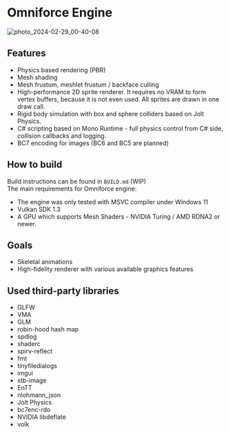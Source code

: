 # Omniforce Engine
![photo_2024-02-29_00-40-08](https://github.com/daniilvinn/omniforce-engine/assets/86977774/f8d4fcad-d846-4c93-b531-887861119f7c)

## Features
* Physics based rendering (PBR)
* Mesh shading
* Mesh frustum, meshlet frustum / backface culling
* High-performance 2D sprite renderer. It requires no VRAM to form vertex buffers, because it is not even used. All sprites are drawn in one draw call.
* Rigid body simulation with box and sphere colliders based on Jolt Physics.
* C# scripting based on Mono Runtime - full physics control from C# side, collision callbacks and logging.
* BC7 encoding for images (BC6 and BC5 are planned)

## How to build
Build instructions can be found in `BUILD.md` (WIP)<br/>
The main requirements for Omniforce engine:
* The engine was only tested with MSVC compiler under Windows 11
* Vulkan SDK 1.3
* A GPU which supports Mesh Shaders - NVIDIA Turing / AMD RDNA2 or newer.

## Goals
* Skeletal animations
* High-fidelity renderer with various available graphics features

## Used third-party libraries
* GLFW
* VMA
* GLM
* robin-hood hash map
* spdlog
* shaderc
* spirv-reflect
* fmt
* tinyfiledialogs
* imgui
* stb-image
* EnTT
* nlohmann_json
* Jolt Physics
* bc7enc-rdo
* NVIDIA libdeflate
* volk
